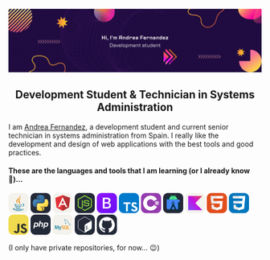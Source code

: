 ![me](https://raw.githubusercontent.com/AndreaFH/AndreaFH/main/gif/front.gif)

<h2 align="center">Development Student & Technician in Systems Administration</h2>
<p>I am <span ><a href="https://github.com/AndreaFH">Andrea Fernandez</a><span>, a development student and current senior technician in systems administration from Spain. I really like the development and design of web applications with the best tools and good practices.</p>

<h4>These are the languages ​​and tools that I am learning (or I already know 🤠)...</h4>

<p align="left"> 
  <img src="https://raw.githubusercontent.com/tandpfun/skill-icons/main/icons/Java-Light.svg" target="_blank" rel="noreferrer" width="40" height="40">
  <img src="https://raw.githubusercontent.com/tandpfun/skill-icons/main/icons/Python-Dark.svg" target="_blank" rel="noreferrer" width="40" height="40">
  <img src="https://raw.githubusercontent.com/tandpfun/skill-icons/main/icons/Angular-Light.svg" target="_blank" rel="noreferrer" width="40" height="40">
  <img src="https://raw.githubusercontent.com/tandpfun/skill-icons/main/icons/NodeJS-Dark.svg" target="_blank" rel="noreferrer" width="40" height="40">
  <img src="https://raw.githubusercontent.com/tandpfun/skill-icons/main/icons/Bootstrap.svg" target="_blank" rel="noreferrer" width="40" height="40">
  <img src="https://raw.githubusercontent.com/tandpfun/skill-icons/main/icons/TypeScript.svg" target="_blank" rel="noreferrer" width="40" height="40">
  <img src="https://raw.githubusercontent.com/tandpfun/skill-icons/main/icons/CS.svg" target="_blank" rel="noreferrer" width="40" height="40">
  <img src="https://raw.githubusercontent.com/tandpfun/skill-icons/main/icons/AndroidStudio-Dark.svg" target="_blank" rel="noreferrer" width="40" height="40">
  <img src="https://raw.githubusercontent.com/tandpfun/skill-icons/main/icons/Kotlin-Light.svg" target="_blank" rel="noreferrer" width="40" height="40">
  <img src="https://raw.githubusercontent.com/tandpfun/skill-icons/main/icons/HTML.svg" target="_blank" rel="noreferrer" width="40" height="40">
  <img src="https://raw.githubusercontent.com/tandpfun/skill-icons/main/icons/CSS.svg" target="_blank" rel="noreferrer" width="40" height="40">
  <img src="https://raw.githubusercontent.com/tandpfun/skill-icons/main/icons/JavaScript.svg" target="_blank" rel="noreferrer" width="40" height="40">
  <img src="https://raw.githubusercontent.com/tandpfun/skill-icons/main/icons/PHP-Dark.svg" target="_blank" rel="noreferrer" width="40" height="40">
  <img src="https://raw.githubusercontent.com/tandpfun/skill-icons/main/icons/MySQL-Light.svg" target="_blank" rel="noreferrer" width="40" height="40">
  <img src="https://raw.githubusercontent.com/tandpfun/skill-icons/main/icons/Bash-Dark.svg" target="_blank" rel="noreferrer" width="40" height="40">
  <img src="https://raw.githubusercontent.com/tandpfun/skill-icons/main/icons/Github-Dark.svg" target="_blank" rel="noreferrer" width="40" height="40">
</p>

<p>(I only have private repositories, for now... 😉)</p>



<!--
**AndreaFH/AndreaFH** is a ✨ _special_ ✨ repository because its `README.md` (this file) appears on your GitHub profile.
![me](https://raw.githubusercontent.com/AndreaFH/AndreaFH/main/img/front.png)
Here are some ideas to get you started:

- 🔭 I’m currently working on ...
- 🌱 I’m currently learning ...
- 👯 I’m looking to collaborate on ...
- 🤔 I’m looking for help with ...
- 💬 Ask me about ...
- 📫 How to reach me: ...
- 😄 Pronouns: ...
- ⚡ Fun fact: ...
-->
